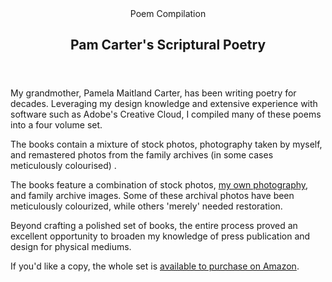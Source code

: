 <head>
  <title>Pam Carter's Scriptural Poetry | Vale.Rocks</title>
  <meta property="og:title" content="Poems By Pam"/>
</head>

<article>
<header>
	 Poem Compilation
	<h1>
		Pam Carter's Scriptural Poetry
	</h1>
</header>

<div class="readable-width">

My grandmother, Pamela Maitland Carter, has been writing poetry for decades. Leveraging my design knowledge and extensive experience with software such as Adobe's Creative Cloud, I compiled many of these poems into a four volume set.

The books contain a mixture of stock photos, photography taken by myself, and remastered photos from the family archives (in some cases meticulously colourised) .

The books feature a combination of stock photos, [my own photography](/portfolio/Photography), and family archive images. Some of these archival photos have been meticulously colourized, while others 'merely' needed restoration.

Beyond crafting a polished set of books, the entire process proved an excellent opportunity to broaden my knowledge of press publication and design for physical mediums.

If you'd like a copy, the whole set is [available to purchase on Amazon](https://amazon.com/dp/B0CW1B4V2M).

</div>
</article>
